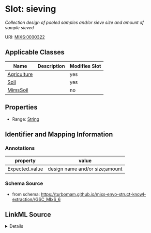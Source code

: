 # Slot: sieving


_Collection design of pooled samples and/or sieve size and amount of sample sieved_



URI: [MIXS:0000322](https://w3id.org/mixs/0000322)



<!-- no inheritance hierarchy -->




## Applicable Classes

| Name | Description | Modifies Slot |
| --- | --- | --- |
[Agriculture](Agriculture.md) |  |  yes  |
[Soil](Soil.md) |  |  yes  |
[MimsSoil](MimsSoil.md) |  |  no  |







## Properties

* Range: [String](String.md)





## Identifier and Mapping Information





### Annotations

| property | value |
| --- | --- |
| Expected_value | design name and/or size;amount |



### Schema Source


* from schema: https://turbomam.github.io/mixs-envo-struct-knowl-extraction//GSC_MIxS_6




## LinkML Source

<details>
```yaml
name: sieving
annotations:
  Expected_value:
    tag: Expected_value
    value: design name and/or size;amount
description: Collection design of pooled samples and/or sieve size and amount of sample
  sieved
title: composite design/sieving
from_schema: https://turbomam.github.io/mixs-envo-struct-knowl-extraction//GSC_MIxS_6
rank: 1000
string_serialization: '{text};{float} {unit}'
slot_uri: MIXS:0000322
multivalued: false
alias: sieving
domain_of:
- Agriculture
- Soil
range: string

```
</details>